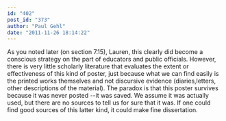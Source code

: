 ```yaml
---
id: "402"
post_id: "373"
author: "Paul Gehl"
date: "2011-11-26 18:14:22"
---
```

As you noted later (on section 7.15), Lauren, this clearly did become a conscious strategy on the part of educators and public officials. However, there is very little scholarly literature that evaluates the extent or effectiveness of this kind of poster, just because what we can find easily is the printed works themselves and not discursive evidence (diaries,letters, other descriptions of the material). The paradox is that this poster survives because it was never posted --it was saved. We assume it was actually used, but there are no sources to tell us for sure that it was. If one could find good sources of this latter kind, it could make fine dissertation.
